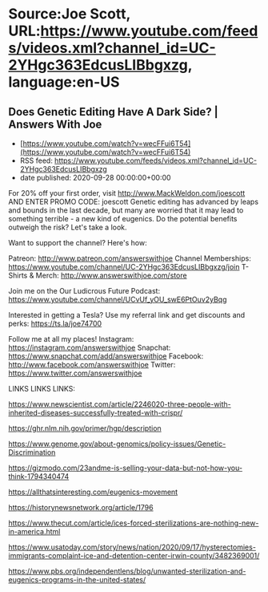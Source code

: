 # Source:Joe Scott, URL:https://www.youtube.com/feeds/videos.xml?channel_id=UC-2YHgc363EdcusLIBbgxzg, language:en-US

## Does Genetic Editing Have A Dark Side? | Answers With Joe
 - [https://www.youtube.com/watch?v=wecFFui6T54](https://www.youtube.com/watch?v=wecFFui6T54)
 - RSS feed: https://www.youtube.com/feeds/videos.xml?channel_id=UC-2YHgc363EdcusLIBbgxzg
 - date published: 2020-09-28 00:00:00+00:00

For 20% off your first order, visit http://www.MackWeldon.com/joescott AND ENTER PROMO CODE: joescott
Genetic editing has advanced by leaps and bounds in the last decade, but many are worried that it may lead to something terrible - a new kind of eugenics. Do the potential benefits outweigh the risk? Let's take a look.

Want to support the channel? Here's how:

Patreon: http://www.patreon.com/answerswithjoe
Channel Memberships: https://www.youtube.com/channel/UC-2YHgc363EdcusLIBbgxzg/join
T-Shirts & Merch: http://www.answerswithjoe.com/store

Join me on the Our Ludicrous Future Podcast:
https://www.youtube.com/channel/UCvUf_yOU_swE6PtOuv2yBqg

Interested in getting a Tesla? Use my referral link and get discounts and perks:
https://ts.la/joe74700

Follow me at all my places!
Instagram: https://instagram.com/answerswithjoe
Snapchat: https://www.snapchat.com/add/answerswithjoe
Facebook: http://www.facebook.com/answerswithjoe
Twitter: https://www.twitter.com/answerswithjoe

LINKS LINKS LINKS:

https://www.newscientist.com/article/2246020-three-people-with-inherited-diseases-successfully-treated-with-crispr/

https://ghr.nlm.nih.gov/primer/hgp/description

https://www.genome.gov/about-genomics/policy-issues/Genetic-Discrimination

https://gizmodo.com/23andme-is-selling-your-data-but-not-how-you-think-1794340474

https://allthatsinteresting.com/eugenics-movement

https://historynewsnetwork.org/article/1796

https://www.thecut.com/article/ices-forced-sterilizations-are-nothing-new-in-america.html

https://www.usatoday.com/story/news/nation/2020/09/17/hysterectomies-immigrants-complaint-ice-and-detention-center-irwin-county/3482369001/

https://www.pbs.org/independentlens/blog/unwanted-sterilization-and-eugenics-programs-in-the-united-states/

